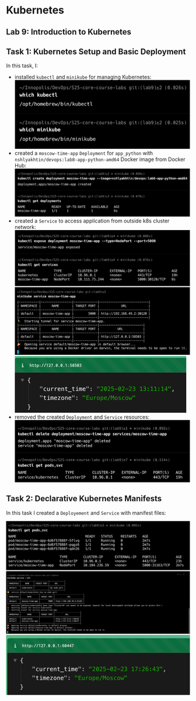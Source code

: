 # Kubernetes

## Lab 9: Introduction to Kubernetes

## Task 1: Kubernetes Setup and Basic Deployment

In this task, I:

- installed `kubectl` and `minikube` for managing Kubernetes:
  ![which_kubectl_minikube.png](screenshots/which_kubectl_minikube.png)
- created a  `moscow-time-app` `Deployment` for `app_python`
  with `nshlyakhtin/devops:lab8-app-python-amd64` Docker image from Docker Hub:
  ![kubectl_created_deployment.png](screenshots/kubectl_created_deployment.png)
- created a `Service` to access application from outside k8s cluster network:
  ![kubectl_created_service.png](screenshots/kubectl_created_service.png)
  ![minikube_service_moscow_time_app.png](screenshots/minikube_service_moscow_time_app.png)
  ![moscow_time_app.png](screenshots/moscow_time_app.png)
- removed the created `Deployment` and `Service` resources:
  ![remove_resources.png](screenshots/remove_resources.png)

## Task 2: Declarative Kubernetes Manifests

In this task I created a `Deployement` and `Service` with manifest files:

![create_deployment_and_service_with_manifest.png](screenshots/create_deployment_and_service_with_manifest.png)
![minikube_tunnel.png](screenshots/minikube_tunnel.png)
![minikube_tunnel_output.png](screenshots/minikube_tunnel_output.png)
